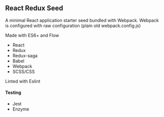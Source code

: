 ## React Redux Seed

A minimal React application starter seed bundled with Webpack. Webpack is configured with raw configuration (plain old webpack.config.js)




Made with ES6+ and Flow


- React 
- Redux
- Redux-saga
- Babel
- Webpack
- SCSS/CSS

Linted with Eslint

#### Testing
- Jest
- Enzyme
